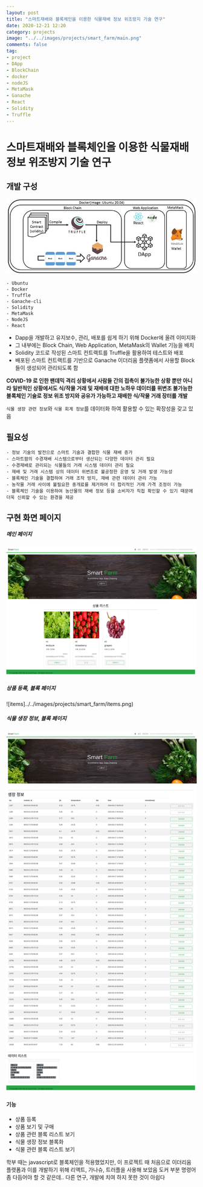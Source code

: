 ```yaml
---
layout: post
title: "스마트재배와 블록체인을 이용한 식물재배 정보 위조방지 기술 연구"
date: 2020-12-21 12:20
category: projects
image: "../../images/projects/smart_farm/main.png"
comments: false
tag:
- project
- DApp
- BlockChain
- docker
- nodeJS
- MetaMask
- Ganache
- React
- Solidity
- Truffle
---
```

# 스마트재배와 블록체인을 이용한 식물재배 정보 위조방지 기술 연구

## 개발 구성
![structure](../../images/projects/smart_farm/structure.JPG)
```
- Ubuntu
- Docker
- Truffle
- Ganache-cli
- Solidity
- MetaMask
- NodeJS
- React
```

* Dapp을 개발하고 유지보수, 관리, 배포를 쉽게 하기 위해 Docker에 올려 이미지화
* 그 내부에는 Block Chain, Web Application, MetaMask의 Wallet 기능을 배치
* Solidity 코드로 작성된 스마트 컨트랙트를 Truffle을 활용하여 테스트와 배포
* 배포된 스마트 컨트랙트를 기반으로 Ganache 이더리움 플랫폼에서 사용할 Block들이 생성되어 관리되도록 함  

**COVID-19 로 인한 팬데믹 격리 상황에서 사람들 간의 접촉이 불가능한 상황 뿐만 아니라
일반적인 상황에서도 식/작물 거래 및 재배에 대한 노하우 데이터를 위변조 불가능한 블록체인 기술로 정보 위조 방지와 공유가 가능하고
재배한 식/작물 거래 장터를 개발**

`식물 생장 관련 정보`와 `식물 회계 정보`를 데이터화 하여 활용할 수 있는 확장성을 갖고 있음  

## 필요성
```
- 정보 기술의 발전으로 스마트 기술과 결합한 식물 재배 증가
- 스마트팜의 수경재배 시스템으로부터 생산되는 다양한 데이터 관리 필요
- 수경재배로 관리되는 식물들의 거래 시스템 데이터 관리 필요
- 재배 및 거래 시스템 상의 데이터 위변조로 불공정한 운영 및 거래 발생 가능성
- 블록체인 기술을 결합하여 거래 조작 방지, 재배 관련 데이터 관리 가능
- 농작물 거래 사이에 불필요한 중개료를 제거하여 더 합리적인 거래 가격 조정이 가능
- 블록체인 기술을 이용하여 농산물의 재배 정보 등을 소비자가 직접 확인할 수 있기 때문에 더욱 신뢰할 수 있는 환경을 제공
```

## 구현 화면 페이지
##### 메인 페이지
![main](../../images/projects/smart_farm/main.png)
##### 상품 등록, 블록 페이지
![items]../../images/projects/smart_farm/items.png)
##### 식물 생장 정보, 블록 페이지
![growth](../../images/projects/smart_farm/growth.png)

#### 기능
* 상품 등록 
* 상품 보기 및 구매
* 상품 관련 블록 리스트 보기
* 식물 생장 정보 블록화
* 식물 관련 블록 리스트 보기


학부 때는 javascript로 블록체인을 적용했었지만, 이 프로젝트 때 처음으로 이더리움 플랫폼과 이를 개발하기 위해 리액트, 가나슈, 트러플을 사용해 보았음
도커 부분 명령어 좀 다듬어야 할 것 같은데.. 다른 연구, 개발에 치여 하지 못한 것이 아쉽다

